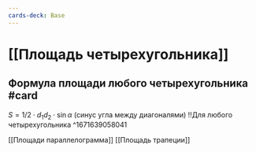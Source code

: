 ```yaml
---
cards-deck: Base
---
```


# [[Площадь четырехугольника]] 

## Формула площади любого четырехугольника #card 
$S = 1/2 \cdot d_1 d_2 \cdot \sin\alpha$ (синус угла между диагоналями) !!Для любого четырехугольника
^1671639058041

[[Площади параллелограмма]]
[[Площадь трапеции]]

